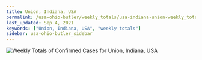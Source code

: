 ```yaml
---
title: Union, Indiana, USA
permalink: /usa-ohio-butler/weekly_totals/usa-indiana-union-weekly_totals.html
last_updated: Sep 4, 2021
keywords: ["Union, Indiana, USA", "weekly totals"]
sidebar: usa-ohio-butler_sidebar
---
```


![Weekly Totals of Confirmed Cases for Union, Indiana, USA](/covid_tracker/images/graphs/usa-indiana-union-weekly_totals_graph.png)
